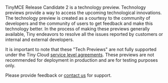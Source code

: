 
TinyMCE Release Candidate 2 is a technology preview. Technology previews provide a way to access the upcoming technological innovations. The technology preview is created as a courtesy to the community of developers and the community of users to get feedback and make this technology better. In the process of making these previews generally available, Tiny endeavors to resolve all the issues reported by customers or internal and external developers.

It is important to note that these "Tech Previews" are not fully supported under the Tiny Cloud [service level agreements]({{site.legalpages}}/privacy/). These previews are not recommended for deployment in production and are for testing purposes only.

Please provide feedback or [contact us](https://support.tiny.cloud/hc/en-us/requests/new) for support.

<!-- ### Format Painter

[Documentation]({{site.baseurl}}/plugins/premium/formatpainter)

 ### Permanent Pen 1.0

### Tiny Drive 1.1

### Tiny Mobile -->
